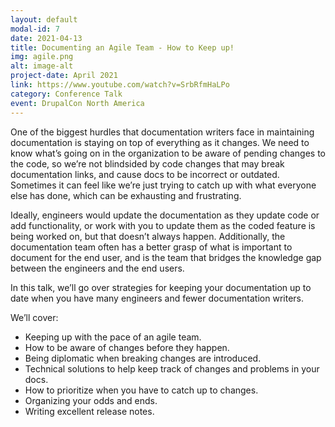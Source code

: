```yaml
---
layout: default
modal-id: 7
date: 2021-04-13
title: Documenting an Agile Team - How to Keep up!
img: agile.png
alt: image-alt
project-date: April 2021
link: https://www.youtube.com/watch?v=SrbRfmHaLPo
category: Conference Talk
event: DrupalCon North America
---
```

One of the biggest hurdles that documentation writers face in maintaining documentation is staying on top of everything as it changes. We need to know what’s going on in the organization to be aware of pending changes to the code, so we’re not blindsided by code changes that may break documentation links, and cause docs to be incorrect or outdated. Sometimes it can feel like we’re just trying to catch up with what everyone else has done, which can be exhausting and frustrating.

Ideally, engineers would update the documentation as they update code or add functionality, or work with you to update them as the coded feature is being worked on, but that doesn’t always happen. Additionally, the documentation team often has a better grasp of what is important to document for the end user, and is the team that bridges the knowledge gap between the engineers and the end users.

In this talk, we’ll go over strategies for keeping your documentation up to date when you have many engineers and fewer documentation writers.

We’ll cover:

- Keeping up with the pace of an agile team.
- How to be aware of changes before they happen.
- Being diplomatic when breaking changes are introduced.
- Technical solutions to help keep track of changes and problems in your docs.
- How to prioritize when you have to catch up to changes.
- Organizing your odds and ends.
- Writing excellent release notes.